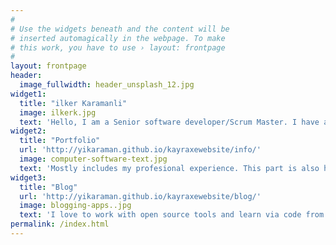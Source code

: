 ```yaml
---
#
# Use the widgets beneath and the content will be
# inserted automagically in the webpage. To make
# this work, you have to use › layout: frontpage
#
layout: frontpage
header:
  image_fullwidth: header_unsplash_12.jpg
widget1:
  title: "ilker Karamanli"
  image: ilkerk.jpg
  text: 'Hello, I am a Senior software developer/Scrum Master. I have always had a passion for development. I have been working in Telecommunication sector. I now have 5 years experience in the industry. I have experience about SIP Protocols, IMS and Web technologies.'
widget2:
  title: "Portfolio"
  url: 'http://yikaraman.github.io/kayraxewebsite/info/'
  image: computer-software-text.jpg
  text: 'Mostly includes my profesional experience. This part is also heavily include my programming Skills. For further individual project details, you can check my <a href="http://github.com/yikaraman/"> GitHub Profile</a>.'
widget3:
  title: "Blog"
  url: 'http://yikaraman.github.io/kayraxewebsite/blog/'
  image: blogging-apps..jpg
  text: 'I love to work with open source tools and learn via code from others. This time I want to try to give something back... if you have a  <em>suggestion about any subject,</em> you can tell me via Twitter <a href="http://twitter.com/kayraxe">@kayraxe</a>.'
permalink: /index.html
---
```

